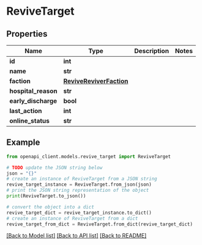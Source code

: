 # ReviveTarget


## Properties

Name | Type | Description | Notes
------------ | ------------- | ------------- | -------------
**id** | **int** |  | 
**name** | **str** |  | 
**faction** | [**ReviveReviverFaction**](ReviveReviverFaction.md) |  | 
**hospital_reason** | **str** |  | 
**early_discharge** | **bool** |  | 
**last_action** | **int** |  | 
**online_status** | **str** |  | 

## Example

```python
from openapi_client.models.revive_target import ReviveTarget

# TODO update the JSON string below
json = "{}"
# create an instance of ReviveTarget from a JSON string
revive_target_instance = ReviveTarget.from_json(json)
# print the JSON string representation of the object
print(ReviveTarget.to_json())

# convert the object into a dict
revive_target_dict = revive_target_instance.to_dict()
# create an instance of ReviveTarget from a dict
revive_target_from_dict = ReviveTarget.from_dict(revive_target_dict)
```
[[Back to Model list]](../README.md#documentation-for-models) [[Back to API list]](../README.md#documentation-for-api-endpoints) [[Back to README]](../README.md)



